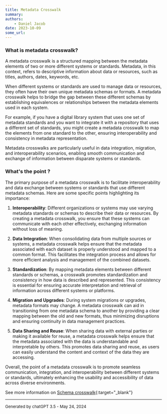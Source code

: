 ```yaml
---
title: Metadata Crosswalk
summary: 
authors:
    - Daniel Jacob
date: 2023-10-09
some_url:
---
```


### What is metadata crosswalk?

A metadata crosswalk is a structured mapping between the metadata elements of two or more different systems or standards. Metadata, in this context, refers to descriptive information about data or resources, such as titles, authors, dates, keywords, etc. 

When different systems or standards are used to manage data or resources, they often have their own unique metadata schemas or formats. A metadata crosswalk helps to bridge the gap between these different schemas by establishing equivalences or relationships between the metadata elements used in each system.

For example, if you have a digital library system that uses one set of metadata standards and you want to integrate it with a repository that uses a different set of standards, you might create a metadata crosswalk to map the elements from one standard to the other, ensuring interoperability and consistency in metadata representation.

Metadata crosswalks are particularly useful in data integration, migration, and interoperability scenarios, enabling smooth communication and exchange of information between disparate systems or standards.

### What's the point ?

The primary purpose of a metadata crosswalk is to facilitate interoperability and data exchange between systems or standards that use different metadata schemas. Here are some specific points highlighting its importance:

1. **Interoperability**: Different organizations or systems may use varying metadata standards or schemas to describe their data or resources. By creating a metadata crosswalk, you ensure that these systems can communicate with each other effectively, exchanging information without loss of meaning.

2. **Data Integration**: When consolidating data from multiple sources or systems, a metadata crosswalk helps ensure that the metadata associated with each dataset is properly understood and mapped to a common format. This facilitates the integration process and allows for more efficient analysis and management of the combined datasets.

3. **Standardization**: By mapping metadata elements between different standards or schemas, a crosswalk promotes standardization and consistency in how data is described and represented. This consistency is essential for ensuring accurate interpretation and retrieval of information across different systems or platforms.

4. **Migration and Upgrades**: During system migrations or upgrades, metadata formats may change. A metadata crosswalk can aid in transitioning from one metadata schema to another by providing a clear mapping between the old and new formats, thus minimizing disruptions and ensuring continuity in data management practices.

5. **Data Sharing and Reuse**: When sharing data with external parties or making it available for reuse, a metadata crosswalk helps ensure that the metadata associated with the data is understandable and interpretable by others. This promotes data sharing and reuse, as users can easily understand the content and context of the data they are accessing.

Overall, the point of a metadata crosswalk is to promote seamless communication, integration, and interoperability between different systems or standards, ultimately enhancing the usability and accessibility of data across diverse environments.


See more information on [Schema crosswalk](https://en.wikipedia.org/wiki/Schema_crosswalk){:target="_blank"}

---

<font size="-1">Generated by chatGPT 3.5 - May 24, 2024</font>
